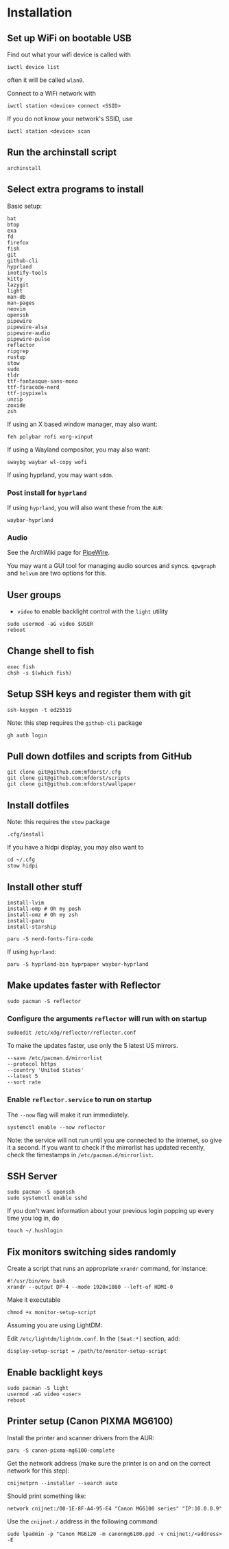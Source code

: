 # Installation

## Set up WiFi on bootable USB

Find out what your wifi device is called with
```
iwctl device list
```
often it will be called `wlan0`.

Connect to a WiFi network with
```
iwctl station <device> connect <SSID>
```
If you do not know your network's SSID, use
```
iwctl station <device> scan
```

## Run the archinstall script
```
archinstall
```

## Select extra programs to install
Basic setup:
```
bat
btop
exa
fd
firefox
fish
git
github-cli
hyprland
inotify-tools
kitty
lazygit
light
man-db
man-pages
neovim
openssh
pipewire
pipewire-alsa
pipewire-audio
pipewire-pulse
reflector
ripgrep
rustup
stow
sudo
tldr
ttf-fantasque-sans-mono
ttf-firacode-nerd
ttf-joypixels
unzip
zoxide
zsh
```

If using an X based window manager, may also want:
```
feh polybar rofi xorg-xinput
```

If using a Wayland compositor, you may also want:
```
swaybg waybar wl-copy wofi
```

If using hyprland, you may want `sddm`.

### Post install for `hyprland`

If using `hyprland`, you will also want these from the `AUR`:
```
waybar-hyprland
```

### Audio
See the ArchWiki page for [PipeWire].

You may want a GUI tool for managing audio sources and syncs.
`qpwgraph` and `helvum` are two options for this.

[PipeWire]: https://wiki.archlinux.org/title/PipeWire#Installation

## User groups
+ `video` to enable backlight control with the `light` utility

```
sudo usermod -aG video $USER
reboot
```

## Change shell to fish
```
exec fish
chsh -s $(which fish)
```

## Setup SSH keys and register them with git
```
ssh-keygen -t ed25519
```

Note: this step requires the `github-cli` package
```
gh auth login
```

## Pull down dotfiles and scripts from GitHub

```
git clone git@github.com:mfdorst/.cfg
git clone git@github.com:mfdorst/scripts
git clone git@github.com:mfdorst/wallpaper
```

## Install dotfiles

Note: this requires the `stow` package
```
.cfg/install
```

If you have a hidpi display, you may also want to
```
cd ~/.cfg
stow hidpi
```

## Install other stuff

```
install-lvim
install-omp # Oh my posh
install-omz # Oh my zsh
install-paru
install-starship

paru -S nerd-fonts-fira-code
```

If using `hyprland`:
```
paru -S hyprland-bin hyprpaper waybar-hyprland
```

## Make updates faster with Reflector

```
sudo pacman -S reflector
```

### Configure the arguments `reflector` will run with on startup

```
sudoedit /etc/xdg/reflector/reflector.conf
```

To make the updates faster, use only the 5 latest US mirrors.

```
--save /etc/pacman.d/mirrorlist
--protocol https
--country 'United States'
--latest 5
--sort rate
```

### Enable `reflector.service` to run on startup

The `--now` flag will make it run immediately.
```
systemctl enable --now reflector
```

Note: the service will not run until you are connected to the internet, so give it a second. If you
want to check if the mirrorlist has updated recently, check the timestamps in
`/etc/pacman.d/mirrorlist`.

## SSH Server

```
sudo pacman -S openssh
sudo systemctl enable sshd
```

If you don't want information about your previous login popping up every time you log in, do
```
touch ~/.hushlogin
```

## Fix monitors switching sides randomly
Create a script that runs an appropriate `xrandr` command, for instance:
```
#!/usr/bin/env bash
xrandr --output DP-4 --mode 1920x1080 --left-of HDMI-0
```
Make it executable
```
chmod +x monitor-setup-script
```

Assuming you are using LightDM:

Edit `/etc/lightdm/lightdm.conf`. In the `[Seat:*]` section, add:
```
display-setup-script = /path/to/monitor-setup-script
```

## Enable backlight keys
```
sudo pacman -S light
usermod -aG video <user>
reboot
```

## Printer setup (Canon PIXMA MG6100)

Install the printer and scanner drivers from the AUR:
```
paru -S canon-pixma-mg6100-complete
```

Get the network address (make sure the printer is on and on the correct network for this step):
```
cnijnetprn --installer --search auto
```

Should print something like:
```
network cnijnet:/00-1E-8F-A4-95-E4 "Canon MG6100 series" "IP:10.0.0.9"
```

Use the `cnijnet:/` address in the following command:
```
sudo lpadmin -p "Canon MG6120 -m canonmg6100.ppd -v cnijnet:/<address> -E
```

